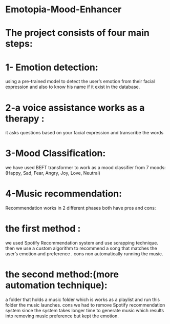 # Emotopia-Mood-Enhancer
# The project consists of four main steps:

# 1- Emotion detection: 
using a pre-trained model to detect the user’s emotion from their facial expression and also to know his name if it exist in the database.

# 2-a voice assistance works as a therapy : 
it asks questions based on your facial expression and transcribe the words 

# 3-Mood Classification:
we have used BEFT transformer to work as a mood classifier from 7 moods: (Happy, Sad, Fear, Angry, Joy, Love, Neutral)

# 4-Music recommendation: 
Recommendation works in 2 different phases both have pros and cons:

# the first method :
we used Spotify Recommendation system and use scrapping technique. then we use a custom algorithm to recommend a song that matches the user’s emotion and preference .
cons non automatically running the music.

# the second method:(more automation technique):
a folder that holds a music folder which is works as a playlist and run this folder the music launches.
cons we had to remove Spotify recommendation system since the system takes longer time to generate music which results into removing music preference but kept the emotion.

